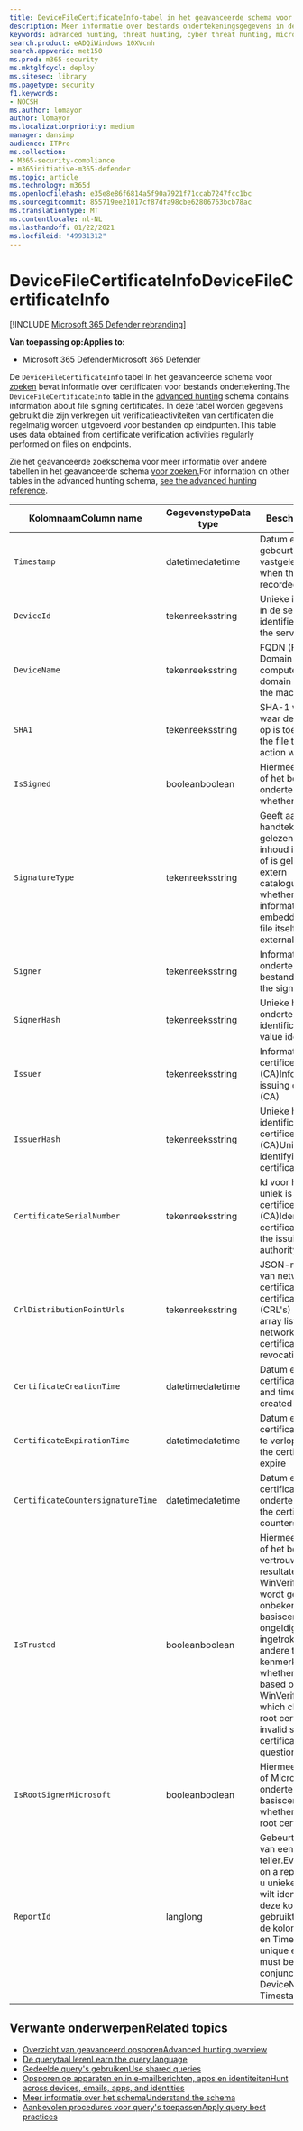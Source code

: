 ```yaml
---
title: DeviceFileCertificateInfo-tabel in het geavanceerde schema voor zoeken
description: Meer informatie over bestands ondertekeningsgegevens in de tabel DeviceFileCertificateInfo van het geavanceerde schema voor zoeken
keywords: advanced hunting, threat hunting, cyber threat hunting, microsoft threat protection, microsoft 365, mtp, m365, search, query, telemetry, schema reference, kusto, table, column, data type, digital signature, certificate, file signing, DeviceFileCertificateInfo
search.product: eADQiWindows 10XVcnh
search.appverid: met150
ms.prod: m365-security
ms.mktglfcycl: deploy
ms.sitesec: library
ms.pagetype: security
f1.keywords:
- NOCSH
ms.author: lomayor
author: lomayor
ms.localizationpriority: medium
manager: dansimp
audience: ITPro
ms.collection:
- M365-security-compliance
- m365initiative-m365-defender
ms.topic: article
ms.technology: m365d
ms.openlocfilehash: e35e8e86f6814a5f90a7921f71ccab7247fcc1bc
ms.sourcegitcommit: 855719ee21017cf87dfa98cbe62806763bcb78ac
ms.translationtype: MT
ms.contentlocale: nl-NL
ms.lasthandoff: 01/22/2021
ms.locfileid: "49931312"
---
```

# <a name="devicefilecertificateinfo"></a><span data-ttu-id="5be29-104">DeviceFileCertificateInfo</span><span class="sxs-lookup"><span data-stu-id="5be29-104">DeviceFileCertificateInfo</span></span>

[!INCLUDE [Microsoft 365 Defender rebranding](../includes/microsoft-defender.md)]


<span data-ttu-id="5be29-105">**Van toepassing op:**</span><span class="sxs-lookup"><span data-stu-id="5be29-105">**Applies to:**</span></span>
- <span data-ttu-id="5be29-106">Microsoft 365 Defender</span><span class="sxs-lookup"><span data-stu-id="5be29-106">Microsoft 365 Defender</span></span>

<span data-ttu-id="5be29-107">De `DeviceFileCertificateInfo` tabel in het geavanceerde schema voor [zoeken](advanced-hunting-overview.md) bevat informatie over certificaten voor bestands ondertekening.</span><span class="sxs-lookup"><span data-stu-id="5be29-107">The `DeviceFileCertificateInfo` table in the [advanced hunting](advanced-hunting-overview.md) schema contains information about file signing certificates.</span></span> <span data-ttu-id="5be29-108">In deze tabel worden gegevens gebruikt die zijn verkregen uit verificatieactiviteiten van certificaten die regelmatig worden uitgevoerd voor bestanden op eindpunten.</span><span class="sxs-lookup"><span data-stu-id="5be29-108">This table uses data obtained from certificate verification activities regularly performed on files on endpoints.</span></span>

<span data-ttu-id="5be29-109">Zie het geavanceerde zoekschema voor meer informatie over andere tabellen in het geavanceerde schema [voor zoeken.](advanced-hunting-schema-tables.md)</span><span class="sxs-lookup"><span data-stu-id="5be29-109">For information on other tables in the advanced hunting schema, [see the advanced hunting reference](advanced-hunting-schema-tables.md).</span></span>

| <span data-ttu-id="5be29-110">Kolomnaam</span><span class="sxs-lookup"><span data-stu-id="5be29-110">Column name</span></span> | <span data-ttu-id="5be29-111">Gegevenstype</span><span class="sxs-lookup"><span data-stu-id="5be29-111">Data type</span></span> | <span data-ttu-id="5be29-112">Beschrijving</span><span class="sxs-lookup"><span data-stu-id="5be29-112">Description</span></span> |
|-------------|-----------|-------------|
| `Timestamp` | <span data-ttu-id="5be29-113">datetime</span><span class="sxs-lookup"><span data-stu-id="5be29-113">datetime</span></span> | <span data-ttu-id="5be29-114">Datum en tijd waarop de gebeurtenis is vastgelegd</span><span class="sxs-lookup"><span data-stu-id="5be29-114">Date and time when the event was recorded</span></span> |
| `DeviceId` | <span data-ttu-id="5be29-115">tekenreeks</span><span class="sxs-lookup"><span data-stu-id="5be29-115">string</span></span> | <span data-ttu-id="5be29-116">Unieke id voor de computer in de service</span><span class="sxs-lookup"><span data-stu-id="5be29-116">Unique identifier for the machine in the service</span></span> |
| `DeviceName` | <span data-ttu-id="5be29-117">tekenreeks</span><span class="sxs-lookup"><span data-stu-id="5be29-117">string</span></span> | <span data-ttu-id="5be29-118">FQDN (Fully Qualified Domain Name) van de computer</span><span class="sxs-lookup"><span data-stu-id="5be29-118">Fully qualified domain name (FQDN) of the machine</span></span> |
| `SHA1` | <span data-ttu-id="5be29-119">tekenreeks</span><span class="sxs-lookup"><span data-stu-id="5be29-119">string</span></span> | <span data-ttu-id="5be29-120">SHA-1 van het bestand waar de opgenomen actie op is toegepast</span><span class="sxs-lookup"><span data-stu-id="5be29-120">SHA-1 of the file that the recorded action was applied to</span></span> |
| `IsSigned` | <span data-ttu-id="5be29-121">boolean</span><span class="sxs-lookup"><span data-stu-id="5be29-121">boolean</span></span> | <span data-ttu-id="5be29-122">Hiermee wordt aangegeven of het bestand is ondertekend</span><span class="sxs-lookup"><span data-stu-id="5be29-122">Indicates whether the file is signed</span></span> |
| `SignatureType` | <span data-ttu-id="5be29-123">tekenreeks</span><span class="sxs-lookup"><span data-stu-id="5be29-123">string</span></span> | <span data-ttu-id="5be29-124">Geeft aan of handtekeninginformatie is gelezen als ingesloten inhoud in het bestand zelf of is gelezen vanuit een extern catalogusbestand</span><span class="sxs-lookup"><span data-stu-id="5be29-124">Indicates whether signature information was read as embedded content in the file itself or read from an external catalog file</span></span> |
| `Signer` | <span data-ttu-id="5be29-125">tekenreeks</span><span class="sxs-lookup"><span data-stu-id="5be29-125">string</span></span> | <span data-ttu-id="5be29-126">Informatie over de ondertekenaar van het bestand</span><span class="sxs-lookup"><span data-stu-id="5be29-126">Information about the signer of the file</span></span> |
| `SignerHash` | <span data-ttu-id="5be29-127">tekenreeks</span><span class="sxs-lookup"><span data-stu-id="5be29-127">string</span></span> | <span data-ttu-id="5be29-128">Unieke hashwaarde die de ondertekenaar identificeert</span><span class="sxs-lookup"><span data-stu-id="5be29-128">Unique hash value identifying the signer</span></span> |
| `Issuer` | <span data-ttu-id="5be29-129">tekenreeks</span><span class="sxs-lookup"><span data-stu-id="5be29-129">string</span></span> | <span data-ttu-id="5be29-130">Informatie over de certificeringsinstantie (CA)</span><span class="sxs-lookup"><span data-stu-id="5be29-130">Information about the issuing certificate authority (CA)</span></span> |
| `IssuerHash` | <span data-ttu-id="5be29-131">tekenreeks</span><span class="sxs-lookup"><span data-stu-id="5be29-131">string</span></span> | <span data-ttu-id="5be29-132">Unieke hashwaarde identificerende certificeringsinstantie (CA)</span><span class="sxs-lookup"><span data-stu-id="5be29-132">Unique hash value identifying issuing certificate authority (CA)</span></span> |
| `CertificateSerialNumber` | <span data-ttu-id="5be29-133">tekenreeks</span><span class="sxs-lookup"><span data-stu-id="5be29-133">string</span></span> | <span data-ttu-id="5be29-134">Id voor het certificaat dat uniek is voor de certificeringsinstantie (CA)</span><span class="sxs-lookup"><span data-stu-id="5be29-134">Identifier for the certificate that is unique to the issuing certificate authority (CA)</span></span> |
| `CrlDistributionPointUrls` | <span data-ttu-id="5be29-135">tekenreeks</span><span class="sxs-lookup"><span data-stu-id="5be29-135">string</span></span> |  <span data-ttu-id="5be29-136">JSON-matrix met de URL's van netwerk shares die certificaten en certificaatverroepingslijsten (CRL's) bevatten</span><span class="sxs-lookup"><span data-stu-id="5be29-136">JSON array listing the URLs of network shares that contain certificates and certificate revocation lists (CRLs)</span></span> |
| `CertificateCreationTime` | <span data-ttu-id="5be29-137">datetime</span><span class="sxs-lookup"><span data-stu-id="5be29-137">datetime</span></span> | <span data-ttu-id="5be29-138">Datum en tijd waarop het certificaat is gemaakt</span><span class="sxs-lookup"><span data-stu-id="5be29-138">Date and time the certificate was created</span></span> |
| `CertificateExpirationTime` | <span data-ttu-id="5be29-139">datetime</span><span class="sxs-lookup"><span data-stu-id="5be29-139">datetime</span></span> | <span data-ttu-id="5be29-140">Datum en tijd waarop het certificaat is ingesteld om te verlopen</span><span class="sxs-lookup"><span data-stu-id="5be29-140">Date and time the certificate is set to expire</span></span> |
| `CertificateCountersignatureTime` | <span data-ttu-id="5be29-141">datetime</span><span class="sxs-lookup"><span data-stu-id="5be29-141">datetime</span></span> | <span data-ttu-id="5be29-142">Datum en tijd waarop het certificaat is ondertekend</span><span class="sxs-lookup"><span data-stu-id="5be29-142">Date and time the certificate was countersigned</span></span> |
| `IsTrusted` | <span data-ttu-id="5be29-143">boolean</span><span class="sxs-lookup"><span data-stu-id="5be29-143">boolean</span></span> | <span data-ttu-id="5be29-144">Hiermee wordt aangegeven of het bestand wordt vertrouwd op basis van de resultaten van de functie WinVerifyTrust, waarmee wordt gecontroleerd op onbekende basiscertificaatgegevens, ongeldige handtekeningen, ingetrokken certificaten en andere twijfelachtige kenmerken.</span><span class="sxs-lookup"><span data-stu-id="5be29-144">Indicates whether the file is trusted based on the results of the WinVerifyTrust function, which checks for unknown root certificate information, invalid signatures, revoked certificates, and other questionable attributes</span></span> |
| `IsRootSignerMicrosoft` | <span data-ttu-id="5be29-145">boolean</span><span class="sxs-lookup"><span data-stu-id="5be29-145">boolean</span></span> | <span data-ttu-id="5be29-146">Hiermee wordt aangegeven of Microsoft de ondertekenaar van het basiscertificaat is</span><span class="sxs-lookup"><span data-stu-id="5be29-146">Indicates whether the signer of the root certificate is Microsoft</span></span> |
| `ReportId` | <span data-ttu-id="5be29-147">lang</span><span class="sxs-lookup"><span data-stu-id="5be29-147">long</span></span> | <span data-ttu-id="5be29-148">Gebeurtenis-id op basis van een herhalende teller.</span><span class="sxs-lookup"><span data-stu-id="5be29-148">Event identifier based on a repeating counter.</span></span> <span data-ttu-id="5be29-149">Als u unieke gebeurtenissen wilt identificeren, moet deze kolom worden gebruikt in combinatie met de kolommen DeviceName en Timestamp.</span><span class="sxs-lookup"><span data-stu-id="5be29-149">To identify unique events, this column must be used in conjunction with the DeviceName and Timestamp columns.</span></span> | 

## <a name="related-topics"></a><span data-ttu-id="5be29-150">Verwante onderwerpen</span><span class="sxs-lookup"><span data-stu-id="5be29-150">Related topics</span></span>
- [<span data-ttu-id="5be29-151">Overzicht van geavanceerd opsporen</span><span class="sxs-lookup"><span data-stu-id="5be29-151">Advanced hunting overview</span></span>](advanced-hunting-overview.md)
- [<span data-ttu-id="5be29-152">De querytaal leren</span><span class="sxs-lookup"><span data-stu-id="5be29-152">Learn the query language</span></span>](advanced-hunting-query-language.md)
- [<span data-ttu-id="5be29-153">Gedeelde query's gebruiken</span><span class="sxs-lookup"><span data-stu-id="5be29-153">Use shared queries</span></span>](advanced-hunting-shared-queries.md)
- [<span data-ttu-id="5be29-154">Opsporen op apparaten en in e-mailberichten, apps en identiteiten</span><span class="sxs-lookup"><span data-stu-id="5be29-154">Hunt across devices, emails, apps, and identities</span></span>](advanced-hunting-query-emails-devices.md)
- [<span data-ttu-id="5be29-155">Meer informatie over het schema</span><span class="sxs-lookup"><span data-stu-id="5be29-155">Understand the schema</span></span>](advanced-hunting-schema-tables.md)
- [<span data-ttu-id="5be29-156">Aanbevolen procedures voor query's toepassen</span><span class="sxs-lookup"><span data-stu-id="5be29-156">Apply query best practices</span></span>](advanced-hunting-best-practices.md)
